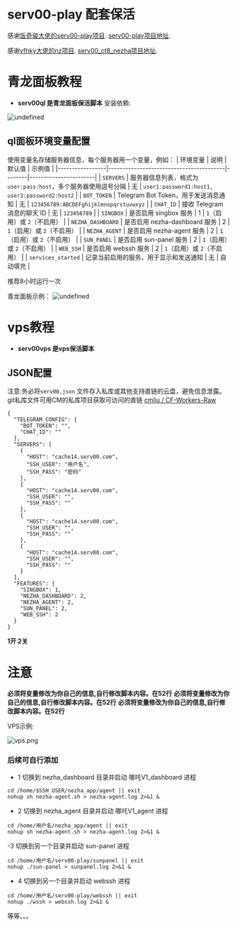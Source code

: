 # serv00-play 配套保活

感谢[饭奇骏大佬的serv00-play项目](https://github.com/frankiejun).  [serv00-play项目地址](https://github.com/frankiejun/serv00-play).

感谢[vfhky大佬的nz项目](https://github.com/vfhky).    [serv00_ct8_nezha项目地址](https://github.com/vfhky/serv00_ct8_nezha).

# 青龙面板教程
- **serv00ql 是青龙面板保活脚本**
安装依赖:

![undefined](https://jpg.jzccc.us.kg/api/cfile/AgACAgUAAxkDAAMRZ2bQVnmN3Z_WgLItlwdkKobOfjAAAkHCMRv26zhXVr8iewLtpP4BAAMCAAN4AAM2BA)

## ql面板环境变量配置
使用变量名存储服务器信息，每个服务器用一个变量，例如：
| 环境变量        | 说明                                      | 默认值 | 示例值                |
|-----------------|-----------------------------------------|--------|-----------------------|
| `SERVERS`       | 服务器信息列表，格式为 `user:pass:host`，多个服务器使用逗号分隔 | 无     | `user1:password1:host1, user2:password2:host2` |
| `BOT_TOKEN`     | Telegram Bot Token，用于发送消息通知     | 无     | `123456789:ABCDEFghijklmnopqrstuvwxyz` |
| `CHAT_ID`       | 接收 Telegram 消息的聊天 ID             | 无     | `123456789`           |
| `SINGBOX`       | 是否启用 singbox 服务                    | 1      | `1`（启用）或 `2`（不启用） |
| `NEZHA_DASHBOARD` | 是否启用 nezha-dashboard 服务            | 2      | `1`（启用）或 `2`（不启用） |
| `NEZHA_AGENT`   | 是否启用 nezha-agent 服务               | 2      | `1`（启用）或 `2`（不启用） |
| `SUN_PANEL`     | 是否启用 sun-panel 服务                  | 2      | `1`（启用）或 `2`（不启用） |
| `WEB_SSH`       | 是否启用 webssh 服务                     | 2      | `1`（启用）或 `2`（不启用） |
| `services_started` | 记录当前启用的服务，用于显示和发送通知 | 无     | 自动填充              |

推荐8小时运行一次

青龙面板示例：
![undefined](https://jpg.jzccc.us.kg/api/cfile/AgACAgUAAxkDAAMSZ2bRUg3zy1IQvmG98Z4EZls4VjIAAkPCMRv26zhXWE9Dy0_GKO4BAAMCAAN5AAM2BA)

# vps教程
- **serv00vps 是vps保活脚本**
## JSON配置
注意:务必将`serv00.json` 文件存入私库或其他支持直链的云盘，避免信息泄露。git私库文件可用CM的私库项目获取可访问的直链 [cmliu / CF-Workers-Raw](https://github.com/zjccc1999?submit=Search&q=raw&tab=stars&type=&sort=&direction=&submit=Search)
```
{
  "TELEGRAM_CONFIG": {
    "BOT_TOKEN": "",
    "CHAT_ID": ""
  },
  "SERVERS": [
    {
      "HOST": "cache14.serv00.com",
      "SSH_USER": "用户名",
      "SSH_PASS": "密码"
    },
    {
      "HOST": "cache14.serv00.com",
      "SSH_USER": "",
      "SSH_PASS": ""
    },
    {
      "HOST": "cache14.serv00.com",
      "SSH_USER": "",
      "SSH_PASS": ""
    },
    {
      "HOST": "cache14.serv00.com",
      "SSH_USER": "",
      "SSH_PASS": ""
    }
  ],
  "FEATURES": {
    "SINGBOX": 1,
    "NEZHA_DASHBOARD": 2,
    "NEZHA_AGENT": 2,
    "SUN_PANEL": 2,
    "WEB_SSH": 2
  }
}
```
**1开 2关**
# 注意
**必须将变量修改为你自己的信息,自行修改脚本内容。在52行** 
**必须将变量修改为你自己的信息,自行修改脚本内容。在52行**
**必须将变量修改为你自己的信息,自行修改脚本内容。在52行**


VPS示例:

![vps.png](https://jpg.jzccc.us.kg/api/cfile/AgACAgUAAxkDAAMUZ2bTXlVnF71cIaegnjd7pW_ofZ0AAkjCMRv26zhX3prNP-eOWCYBAAMCAAN4AAM2BA)


### 后续可自行添加 
- 1 切换到 nezha_dashboard 目录并启动 哪吒V1_dashboard 进程

```
cd /home/$SSH_USER/nezha_app/agent || exit
nohup sh nezha-agent.sh > nezha-agent.log 2>&1 &
```
- 2 切换到 nezha_agent 目录并启动 哪吒V1_agent 进程
```
cd /home/用户名/nezha_app/agent || exit
nohup sh nezha-agent.sh > nezha-agent.log 2>&1 &
```
-3 切换到另一个目录并启动 sun-panel 进程
```
cd /home/用户名/serv00-play/sunpanel || exit
nohup ./sun-panel > sunpanel.log 2>&1 &
```
- 4 切换到另一个目录并启动 webssh 进程
```
cd /home/用户名/serv00-play/webssh || exit
nohup ./wssh > webssh.log 2>&1 &
```
等等。。。  

